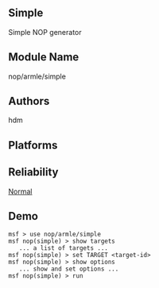 ## Simple

Simple NOP generator


## Module Name
nop/armle/simple

## Authors
hdm





## Platforms


## Reliability
[Normal](https://github.com/rapid7/metasploit-framework/wiki/Exploit-Ranking)

## Demo

```
msf > use nop/armle/simple
msf nop(simple) > show targets
   ... a list of targets ...
msf nop(simple) > set TARGET <target-id>
msf nop(simple) > show options
   ... show and set options ...
msf nop(simple) > run
```
    
    